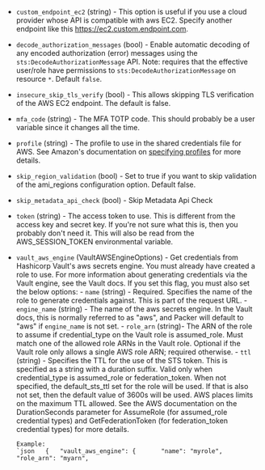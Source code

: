<!-- Code generated from the comments of the AccessConfig struct in builder/amazon/common/access_config.go; DO NOT EDIT MANUALLY -->

-   `custom_endpoint_ec2` (string) - This option is useful if you use a cloud
    provider whose API is compatible with aws EC2. Specify another endpoint
    like this https://ec2.custom.endpoint.com.
    
-   `decode_authorization_messages` (bool) - Enable automatic decoding of any encoded authorization (error) messages
    using the `sts:DecodeAuthorizationMessage` API. Note: requires that the
    effective user/role have permissions to `sts:DecodeAuthorizationMessage`
    on resource `*`. Default `false`.
    
-   `insecure_skip_tls_verify` (bool) - This allows skipping TLS
    verification of the AWS EC2 endpoint. The default is false.
    
-   `mfa_code` (string) - The MFA TOTP code. This should probably be a user variable since it
    changes all the time.
    
-   `profile` (string) - The profile to use in the shared credentials file for
    AWS. See Amazon's documentation on [specifying
    profiles](https://docs.aws.amazon.com/sdk-for-go/v1/developer-guide/configuring-sdk.html#specifying-profiles)
    for more details.
    
-   `skip_region_validation` (bool) - Set to true if you want to skip
    validation of the ami_regions configuration option. Default false.
    
-   `skip_metadata_api_check` (bool) - Skip Metadata Api Check
-   `token` (string) - The access token to use. This is different from the
    access key and secret key. If you're not sure what this is, then you
    probably don't need it. This will also be read from the AWS_SESSION_TOKEN
    environmental variable.
    
-   `vault_aws_engine` (VaultAWSEngineOptions) - Get credentials from Hashicorp Vault's aws
    secrets engine. You must already have created a role to use. For more
    information about generating credentials via the Vault engine, see the
    Vault
    docs.
    If you set this flag, you must also set the below options:
        -   `name` (string) - Required. Specifies the name of the role to generate
            credentials against. This is part of the request URL.
        -   `engine_name` (string) - The name of the aws secrets engine. In the
            Vault docs, this is normally referred to as "aws", and Packer will
            default to "aws" if `engine_name` is not set.
        -   `role_arn` (string)- The ARN of the role to assume if credential\_type
            on the Vault role is assumed\_role. Must match one of the allowed role
            ARNs in the Vault role. Optional if the Vault role only allows a single
            AWS role ARN; required otherwise.
        -   `ttl` (string) - Specifies the TTL for the use of the STS token. This
            is specified as a string with a duration suffix. Valid only when
            credential\_type is assumed\_role or federation\_token. When not
            specified, the default\_sts\_ttl set for the role will be used. If that
            is also not set, then the default value of 3600s will be used. AWS
            places limits on the maximum TTL allowed. See the AWS documentation on
            the DurationSeconds parameter for AssumeRole (for assumed\_role
            credential types) and GetFederationToken (for federation\_token
            credential types) for more details.
    
        Example:
        `json   {   "vault_aws_engine": {       "name": "myrole",       "role_arn": "myarn",
    